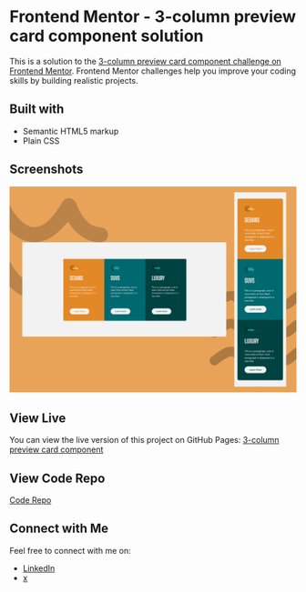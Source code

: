 # Frontend Mentor - 3-column preview card component solution

This is a solution to the [3-column preview card component challenge on Frontend Mentor](https://www.frontendmentor.io/challenges/3column-preview-card-component-pH92eAR2-). Frontend Mentor challenges help you improve your coding skills by building realistic projects. 

## Built with

- Semantic HTML5 markup
- Plain CSS

## Screenshots

![Screenshot](img/screenshot.png)

## View Live

You can view the live version of this project on GitHub Pages: [3-column preview card component](https://upovibe.github.io/FrontendMentor-Solutions/3-column-preview-card-component/)

## View Code Repo

[Code Repo](https://github.com/IamUPO/FrontendMentor-Solutions/tree/main/3-column-preview-card-component)

## Connect with Me

Feel free to connect with me on:

- [LinkedIn](https://www.linkedin.com/in/upovibe/)
- [x](https://www.x.com/iamupo/)

